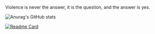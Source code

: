 Violence is never the answer, it is the question, and the answer is yes.

![Anurag's GitHub stats](https://github-readme-stats.vercel.app/api?username=Shylke&show_icons=true&theme=algolia)

[![Readme Card](https://github-readme-stats.vercel.app/api/pin/?username=Shylke&repo=colors)](https://github.com/Shylke/colors)


<!--
**Shylke/Shylke** is a ✨ _special_ ✨ repository because its `README.md` (this file) appears on your GitHub profile.

Here are some ideas to get you started:

- 🔭 I’m currently working on ...
- 🌱 I’m currently learning ...
- 👯 I’m looking to collaborate on ...
- 🤔 I’m looking for help with ...
- 💬 Ask me about ...
- 📫 How to reach me: ...
- 😄 Pronouns: ...
- ⚡ Fun fact: ...
-->
